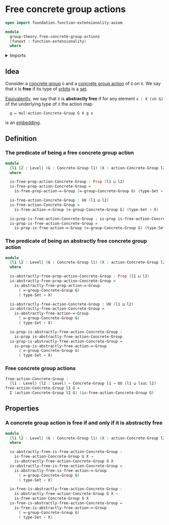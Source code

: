 # Free concrete group actions

```agda
open import foundation.function-extensionality-axiom

module
  group-theory.free-concrete-group-actions
  (funext : function-extensionality)
  where
```

<details><summary>Imports</summary>

```agda
open import foundation.dependent-pair-types
open import foundation.function-types funext
open import foundation.propositions funext
open import foundation.sets funext
open import foundation.universe-levels

open import group-theory.concrete-group-actions funext
open import group-theory.concrete-groups funext

open import higher-group-theory.free-higher-group-actions funext
```

</details>

## Idea

Consider a [concrete group](group-theory.concrete-groups.md) `G` and a
[concrete group action](group-theory.concrete-group-actions.md) of `G` on `X`.
We say that `X` is **free** if its type of
[orbits](group-theory.orbits-concrete-group-actions.md) is a
[set](foundation.sets.md).

[Equivalently](foundation.logical-equivalences.md), we say that `X` is
**abstractly free** if for any element `x : X (sh G)` of the underlying type of
`X` the action map

```text
  g ↦ mul-action-Concrete-Group G X g x
```

is an [embedding](foundation.embeddings.md).

## Definition

### The predicate of being a free concrete group action

```agda
module _
  {l1 l2 : Level} (G : Concrete-Group l1) (X : action-Concrete-Group l2 G)
  where

  is-free-prop-action-Concrete-Group : Prop (l1 ⊔ l2)
  is-free-prop-action-Concrete-Group =
    is-free-prop-action-∞-Group (∞-group-Concrete-Group G) (type-Set ∘ X)

  is-free-action-Concrete-Group : UU (l1 ⊔ l2)
  is-free-action-Concrete-Group =
    is-free-action-∞-Group (∞-group-Concrete-Group G) (type-Set ∘ X)

  is-prop-is-free-action-Concrete-Group : is-prop is-free-action-Concrete-Group
  is-prop-is-free-action-Concrete-Group =
    is-prop-is-free-action-∞-Group (∞-group-Concrete-Group G) (type-Set ∘ X)
```

### The predicate of being an abstractly free concrete group action

```agda
module _
  {l1 l2 : Level} (G : Concrete-Group l1) (X : action-Concrete-Group l2 G)
  where

  is-abstractly-free-prop-action-Concrete-Group : Prop (l1 ⊔ l2)
  is-abstractly-free-prop-action-Concrete-Group =
    is-abstractly-free-prop-action-∞-Group
      ( ∞-group-Concrete-Group G)
      ( type-Set ∘ X)

  is-abstractly-free-action-Concrete-Group : UU (l1 ⊔ l2)
  is-abstractly-free-action-Concrete-Group =
    is-abstractly-free-action-∞-Group
      ( ∞-group-Concrete-Group G)
      ( type-Set ∘ X)

  is-prop-is-abstractly-free-action-Concrete-Group :
    is-prop is-abstractly-free-action-Concrete-Group
  is-prop-is-abstractly-free-action-Concrete-Group =
    is-prop-is-abstractly-free-action-∞-Group
      ( ∞-group-Concrete-Group G)
      ( type-Set ∘ X)
```

### Free concrete group actions

```agda
free-action-Concrete-Group :
  {l1 : Level} (l2 : Level) → Concrete-Group l1 → UU (l1 ⊔ lsuc l2)
free-action-Concrete-Group l2 G =
  Σ (action-Concrete-Group l2 G) (is-free-action-Concrete-Group G)
```

## Properties

### A concrete group action is free if and only if it is abstractly free

```agda
module _
  {l1 l2 : Level} (G : Concrete-Group l1) (X : action-Concrete-Group l2 G)
  where

  is-abstractly-free-is-free-action-Concrete-Group :
    is-free-action-Concrete-Group G X →
    is-abstractly-free-action-Concrete-Group G X
  is-abstractly-free-is-free-action-Concrete-Group =
    is-abstractly-free-is-free-action-∞-Group
      ( ∞-group-Concrete-Group G)
      ( type-Set ∘ X)

  is-free-is-abstractly-free-action-Concrete-Group :
    is-abstractly-free-action-Concrete-Group G X →
    is-free-action-Concrete-Group G X
  is-free-is-abstractly-free-action-Concrete-Group =
    is-free-is-abstractly-free-action-∞-Group
      ( ∞-group-Concrete-Group G)
      ( type-Set ∘ X)
```
